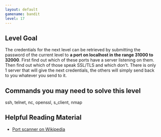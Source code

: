 ```yaml
---
layout: default
gamename: bandit
level: 17
---
```

Level Goal
----------
The credentials for the next level can be retrieved by submitting the
password of the current level to **a port on localhost in the range
31000 to 32000**. First find out which of these ports have a server
listening on them. Then find out which of those speak SSL/TLS and which
don't. There is only 1 server that will give the next credentials, the
others will simply send back to you whatever you send to it.

Commands you may need to solve this level
-----------------------------------------
ssh, telnet, nc, openssl, s\_client, nmap

Helpful Reading Material
------------------------
- [Port scanner on Wikipedia][]

[Port scanner on Wikipedia]: http://en.wikipedia.org/wiki/Port_scanner
